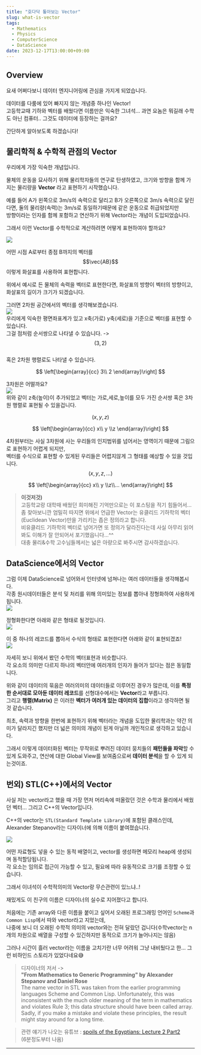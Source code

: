 ```yaml
---
title: "호다닥 톺아보는 Vector"
slug: what-is-vector
tags:
  - Mathematics
  - Physics
  - ComputerScience
  - DataScience
date: 2023-12-17T13:00:00+09:00
---
```


## Overview
요새 어쩌다보니 데이터 엔지니어링에 관심을 가지게 되었습니다.  

데이터를 다룸에 있어 빠지지 않는 개념중 하나인 Vector!  
고등학교때 기하와 벡터를 배웠다면 이름만은 익숙한 그녀석...
과연 요놈은 뭐길래 수학도 아닌 컴퓨터.. 그것도 데이터에 등장하는 걸까요?  

간단하게 알아보도록 하겠습니다!  

## 물리학적 & 수학적 관점의 Vector

우리에게 가장 익숙한 개념입니다.  

물체의 운동을 묘사하기 위해 물리학자들의 연구로 탄생하였고, 크기와 방향을 함께 가지는 물리량을 **Vector** 라고 표현하기 시작했습니다.  

예를 들어 A가 왼쪽으로 3m/s의 속력으로 달리고 B가 오른쪽으로 3m/s 속력으로 달린다면, 둘의 물리량(속력)는 3m/s로 동일하기때문에 같은 운동으로 취급되었지만  
방향이라는 인자를 함께 포함하고 연산하기 위해 Vector라는 개념이 도입되었습니다.  

그래서 이런 Vector를 수학적으로 계산하려면 어떻게 표현하여야 할까요?  

![](https://raw.githubusercontent.com/GRuuuuu/hololy-img-repo/main/2023/2023-12-17-what-is-vector.md/2.png)  

어떤 시점 A로부터 종점 B까지의 벡터를 $$\vec{AB}$$ 이렇게 화살표를 사용하여 표현합니다.  

위에서 예시로 든 물체의 속력을 벡터로 표현한다면, 화살표의 방향이 벡터의 방향이고, 화살표의 길이가 크기가 되겠습니다.  

그러면 2차원 공간에서의 벡터를 생각해보겠습니다.  
![](https://raw.githubusercontent.com/GRuuuuu/hololy-img-repo/main/2023/2023-12-17-what-is-vector.md/3.png)  
우리에게 익숙한 평면좌표계가 있고 x축(가로) y축(세로)을 기준으로 벡터를 표현할 수 있습니다.  
그걸 점처럼 순서쌍으로 나타낼 수 있습니다. -> $$(3,2)$$  
혹은 2차원 행렬로도 나타낼 수 있습니다.  

$$ \left[\begin{array}{cc} 3\\ 2 \end{array}\right] $$   

3차원은 어떨까요?  
![](https://raw.githubusercontent.com/GRuuuuu/hololy-img-repo/main/2023/2023-12-17-what-is-vector.md/4.png)  
위와 같이 z축(높이)이 추가되었고 벡터는 가로,세로,높이를 모두 가진 순서쌍 혹은 3차원 행렬로 표현될 수 있을겁니다.  

$$(x,y,z)$$  

$$ \left[\begin{array}{cc} x\\ y \\z \end{array}\right] $$   

4차원부터는 사실 3차원에 사는 우리들의 인지범위를 넘어서는 영역이기 때문에 그림으로 표현하기 어렵게 되지만,  
벡터를 수식으로 표현할 수 있게된 우리들은 어렵지않게 그 형태를 예상할 수 있을 것입니다.  
$$(x,y,z,...)$$  

$$ \left[\begin{array}{cc} x\\ y \\z\\... \end{array}\right] $$  

>**이것저것)**  
> 고등학교랑 대학때 배웠던 희미해진 기억만으로는 이 포스팅을 적기 힘들어서... 좀 찾아보니깐 엄밀히 따지면 위에서 언급한 Vector는 유클리드 기하학의 벡터(Euclidean Vector)만을 가리키는 좁은 정의라고 합니다.  
> 비유클리드 기하학의 벡터로 넘어가면 또 정의가 달라진다는데 사실 아무리 읽어봐도 이해가 잘 안되어서 포기했읍니다...^^   
> 대충 물리&수학 고수님들께서는 넓은 아량으로 봐주시면 감사하겠습니다.


## DataScience에서의 Vector
그럼 이제 DataScience로 넘어와서 인터넷에 넘쳐나는 여러 데이터들을 생각해봅시다.  
각종 원시데이터들은 분석 및 처리를 위해 의미있는 정보를 뽑아내 정형화하여 사용하게 됩니다.  
![](https://raw.githubusercontent.com/GRuuuuu/hololy-img-repo/main/2023/2023-12-17-what-is-vector.md/5-0.png)   

정형화한다면 아래와 같은 형태로 될것입니다.   
![](https://raw.githubusercontent.com/GRuuuuu/hololy-img-repo/main/2023/2023-12-17-what-is-vector.md/5.png)   

이 중 하나의 레코드를 뽑아서 수식의 형태로 표현한다면 아래와 같이 표현되겠죠!  
![](https://raw.githubusercontent.com/GRuuuuu/hololy-img-repo/main/2023/2023-12-17-what-is-vector.md/6.png)   

자세히 보니 위에서 봤던 수학의 벡터표현과 비슷합니다.  
각 요소의 의미만 다르지 하나의 벡터안에 여러개의 인자가 들어가 있다는 점은 동일합니다.  

위와 같이 데이터의 묶음은 여러의미의 데이터들로 이루어진 경우가 많은데, 이를 **특정한 순서대로 모아둔 데이터 레코드**를 선형대수에서는 **Vector**라고 부릅니다.  
그리고 **행렬(Matrix)** 은 이러한 **벡터가 여러개 있는 데이터의 집합**이라고 생각하면 될 것 같습니다.  


최초, 속력과 방향을 한번에 표현하기 위해 벡터라는 개념을 도입한 물리학과는 약간 의미가 달라지긴 했지만 더 넓은 의미의 개념이 된게 아닐까 개인적으로 생각하고 있습니다.  


그래서 이렇게 데이터화된 벡터는 무작위로 뿌려진 데이터 뭉치들의 **패턴들을 파악**할 수 있게 도와주고, 연산에 대한 Global View를 보여줌으로써 **데이터 분석**을 할 수 있게 되는것이죠.  

## 번외) STL(C++)에서의 Vector

사실 저는 vector라고 했을 때 가장 먼저 머리속에 떠올랐던 것은 수학과 물리에서 배웠던 벡터... 그리고 C++의 Vector입니다.  

C++의 vector는 `STL(Standard Template Library)`에 포함된 클래스인데, Alexander Stepanov라는 디자이너에 의해 이름이 붙여졌습니다.  

![](https://raw.githubusercontent.com/GRuuuuu/hololy-img-repo/main/2023/2023-12-17-what-is-vector.md/7.png)   

어떤 자료형도 넣을 수 있는 동적 배열이고, vector를 생성하면 메모리 heap에 생성되며 동적할당됩니다.   
각 요소는 임의로 접근이 가능할 수 있고, 필요에 따라 유동적으로 크기를 조정할 수 있습니다.  

그래서 이녀석이 수학적의미의 Vector랑 무슨관련이 있느냐..!   

재밌게도 이 친구의 이름은 디자이너의 실수로 지어졌다고 합니다.  

처음에는 기존 array와 다른 이름을 붙이고 싶어서 오래된 프로그래밍 언어인 `Scheme`과 `Common Lisp`에서 따와 vector라고 지었는데,  
나중에 보니 더 오래된 수학적 의미의 vector와는 전혀 달랐던 겁니다(수학vector는 n개의 차원으로 배열을 구성할 수 있긴하지만 동적으로 크기가 늘어나지는 않음)   

그러나 시간이 흘러 vector라는 이름을 고치기란 너무 어려워 그냥 내비뒀다고 한... 그런 비하인드 스토리가 있었다네요😅    

>디자이너의 저서 ->   
>**"From Mathematics to Generic Programming" by Alexander Stepanov and Daniel Rose**  
>The name vector in STL was taken from the earlier programming languages Scheme and Common Lisp. Unfortunately, this was inconsistent with the much older meaning of the term in mathematics and violates Rule 3; this data structure should have been called array. Sadly, if you make a mistake and violate these principles, the result might stay around for a long time.

>관련 얘기가 나오는 유튜브 : [spoils of the Egyptians: Lecture 2 Part2](https://youtu.be/etZgaSjzqlU?si=PdbmfGpahf4aIgbu)  
>(6분정도부터 나옴)  

----
